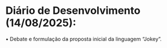 # Diário de Desenvolvimento (14/08/2025):

• Debate e formulação da proposta inicial da linguagem “Jokey”.
